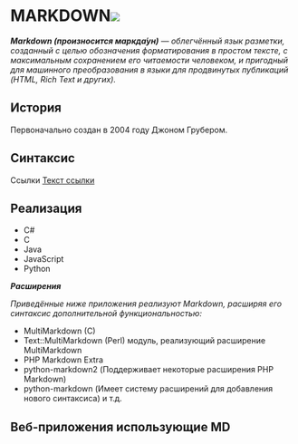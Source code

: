 # **MARKDOWN**![](md.png)

_**Markdown (произносится маркда́ун)** — облегчённый язык разметки, созданный с целью обозначения форматирования в простом тексте, с максимальным сохранением его читаемости человеком, и пригодный для машинного преобразования в языки для продвинутых публикаций (HTML, Rich Text и других)._

## История
Первоначально создан в 2004 году Джоном Грубером.

## Синтаксис
Ссылки
[Текст ссылки](http://example.com/ "Необязательный заголовок ссылки")

## Реализация
- C#
- C
- Java
- JavaScript
- Python

_**Расширения**_

_Приведённые ниже приложения реализуют Markdown, расширяя его синтаксис дополнительной функциональностью:_

* MultiMarkdown (C)
 * Text::MultiMarkdown (Perl) модуль, реализующий расширение MultiMarkdown
* PHP Markdown Extra
* python-markdown2 (Поддерживает некоторые расширения PHP Markdown)
* python-markdown (Имеет систему расширений для добавления нового синтаксиса) и т.д.

## Веб-приложения использующие MD